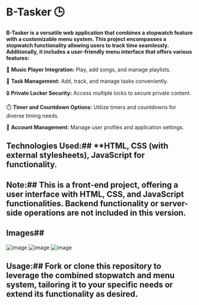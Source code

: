 # B-Tasker 🕒

**B-Tasker is a versatile web application that combines a stopwatch feature with a customizable menu system. This project encompasses a stopwatch functionality allowing users to track time seamlessly. Additionally, it includes a user-friendly menu interface that offers various features:**

🎵 **Music Player Integration:** Play, add songs, and manage playlists.

📝 **Task Management:** Add, track, and manage tasks conveniently.

🔒 **Private Locker Security:** Access multiple locks to secure private content.

⏱️ **Timer and Countdown Options:** Utilize timers and countdowns for diverse timing needs.

👤 **Account Management:** Manage user profiles and application settings.

## Technologies Used:## **HTML, CSS (with external stylesheets), JavaScript for functionality.

## Note:## **This is a front-end project, offering a user interface with HTML, CSS, and JavaScript functionalities. Backend functionality or server-side operations are not included in this version.**
## Images##
![image](https://github.com/BOSS294/B-Tasker/assets/72921622/a852ef3f-62d1-4d87-a446-ba69da2a4b28)
![image](https://github.com/BOSS294/B-Tasker/assets/72921622/639cc43d-85fb-487c-a4f5-f2c99b970d28)
![image](https://github.com/BOSS294/B-Tasker/assets/72921622/3ea4d57d-85ae-4711-bb3b-19b173c0011e)

## Usage:## **Fork or clone this repository to leverage the combined stopwatch and menu system, tailoring it to your specific needs or extend its functionality as desired.**
